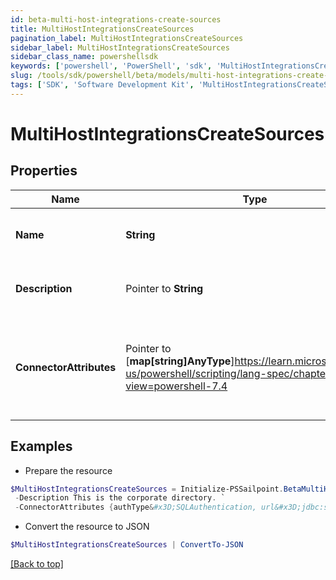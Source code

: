 ```yaml
---
id: beta-multi-host-integrations-create-sources
title: MultiHostIntegrationsCreateSources
pagination_label: MultiHostIntegrationsCreateSources
sidebar_label: MultiHostIntegrationsCreateSources
sidebar_class_name: powershellsdk
keywords: ['powershell', 'PowerShell', 'sdk', 'MultiHostIntegrationsCreateSources', 'BetaMultiHostIntegrationsCreateSources'] 
slug: /tools/sdk/powershell/beta/models/multi-host-integrations-create-sources
tags: ['SDK', 'Software Development Kit', 'MultiHostIntegrationsCreateSources', 'BetaMultiHostIntegrationsCreateSources']
---
```



# MultiHostIntegrationsCreateSources

## Properties

Name | Type | Description | Notes
------------ | ------------- | ------------- | -------------
**Name** |  **String** | Source's human-readable name. | [required]
**Description** |  Pointer to **String** | Source's human-readable description. | [optional] 
**ConnectorAttributes** |  Pointer to [**map[string]AnyType**]https://learn.microsoft.com/en-us/powershell/scripting/lang-spec/chapter-04?view=powershell-7.4 | Connector specific configuration. This configuration will differ from type to type. | [optional] 

## Examples

- Prepare the resource
```powershell
$MultiHostIntegrationsCreateSources = Initialize-PSSailpoint.BetaMultiHostIntegrationsCreateSources  -Name My Source `
 -Description This is the corporate directory. `
 -ConnectorAttributes {authType&#x3D;SQLAuthentication, url&#x3D;jdbc:sqlserver://178.18.41.118:1433, user&#x3D;username, driverClass&#x3D;com.microsoft.sqlserver.jdbc.SQLServerDriver, maxSourcesPerAggGroup&#x3D;10, maxAllowedSources&#x3D;300}
```

- Convert the resource to JSON
```powershell
$MultiHostIntegrationsCreateSources | ConvertTo-JSON
```


[[Back to top]](#) 

